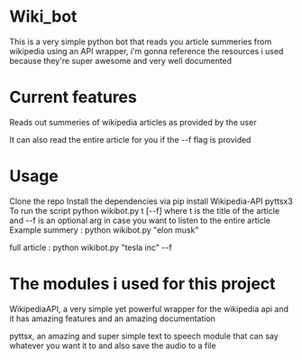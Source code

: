 # Wiki_bot

This is a very simple python bot that reads you article summeries from wikipedia using an API wrapper, i'm gonna reference the resources i used because they're super awesome and very well documented

# Current features
Reads out summeries of wikipedia articles as provided by the user

It can also read the entire article for you if the --f flag is provided

# Usage
Clone the repo
Install the dependencies via pip install Wikipedia-API pyttsx3
To run the script python wikibot.py t [--f] where t is the title of the article and --f is an optional arg in case you want to listen to the entire article
Example
summery : python wikibot.py "elon musk"

full article : python wikibot.py "tesla inc" --f
# The modules i used for this project 
WikipediaAPI, a very simple yet powerful wrapper for the wikipedia api and it has amazing features and an amazing documentation

pyttsx, an amazing and super simple text to speech module that can say whatever you want it to and also save the audio to a file

